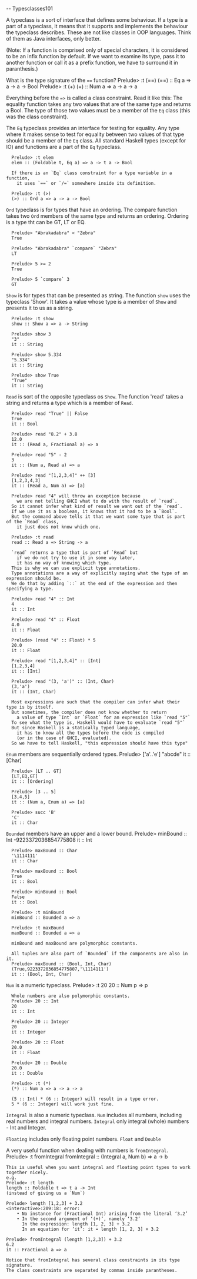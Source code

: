 
-- Typesclasses101

  A typeclass is a sort of interface that defines some behaviour.
  If a type is a part of a typeclass, 
    it means that it supports and implements the behaviour the typeclass describes.
  These are not like classes in OOP languages.
  Think of them as Java interfaces, only better.

  (Note:
  If a function is comprised only of special characters, it is considered to be an infix function by default.
  If we want to examine its type, pass it to another function or call it as a prefix function, we have to surround it in paranthesis.)

  What is the type signature of the `==` function?
  Prelude> :t (==)
  (==) :: Eq a => a -> a -> Bool
  Prelude> :t (+)
  (+) :: Num a => a -> a -> a

  
  Everything before the `=>` is called a class constraint.
  Read it like this:
  The equality function takes any two values that are of the same type and returns a Bool.
  The type of those two values must be a member of the `Eq` class (this was the class constraint).

  The `Eq` typeclass provides an interface for testing for equality.
      Any type where it makes sense to test for equality between two values of that type should be a member of the `Eq` class.
      All standard Haskell types (except for IO) and functions are a part of the `Eq` typeclass.

      Prelude> :t elem
      elem :: (Foldable t, Eq a) => a -> t a -> Bool

      If there is an `Eq` class constraint for a type variable in a function, 
        it uses `==` or `/=` somewhere inside its definition.

      Prelude> :t (>)
      (>) :: Ord a => a -> a -> Bool

  `Ord` typeclass is for types that have an ordering.
      The compare function takes two `Ord` members of the same type and returns an ordering.
      Ordering is a type tht can be GT, LT or EQ.

      Prelude> "Abrakadabra" < "Zebra"
      True

      Prelude> "Abrakadabra" `compare` "Zebra"
      LT

      Prelude> 5 >= 2
      True

      Prelude> 5 `compare` 3
      GT

  `Show` is for types that can be presented as string.
      The function `show` uses the typeclass 'Show'.
      It takes a value whose type is a member of `Show` and presents it to us as a string.

      Prelude> :t show
      show :: Show a => a -> String

      Prelude> show 3
      "3"
      it :: String

      Prelude> show 5.334
      "5.334"
      it :: String

      Prelude> show True
      "True"
      it :: String

  `Read` is sort of the opposite typeclass os `Show`.
      The function 'read' takes a string and returns a type which is a member of `Read`.

      Prelude> read "True" || False
      True
      it :: Bool

      Prelude> read "8.2" + 3.8
      12.0
      it :: (Read a, Fractional a) => a

      Prelude> read "5" - 2
      3
      it :: (Num a, Read a) => a

      Prelude> read "[1,2,3,4]" ++ [3]
      [1,2,3,4,3]
      it :: (Read a, Num a) => [a]

      Prelude> read "4" will throw an exception because 
        we are not telling GHCI what to do with the result of `read`.
      So it cannot infer what kind of result we want out of the `read`.
      If we use it as a boolean, it knows that it had to be a `Bool`.
      But the command above tells it that we want some type that is part of the `Read` class,
        it just does not know which one.

      Prelude> :t read
      read :: Read a => String -> a

      `read` returns a type that is part of `Read` but 
        if we do not try to use it in some way later,
        it has no way of knowing which type.
      This is why we can use explicit type annotations.
      Type annotations are a way of explicitly saying what the type of an expression should be.
      We do that by adding `::` at the end of the expression and then specifying a type.

      Prelude> read "4" :: Int
      4
      it :: Int

      Prelude> read "4" :: Float
      4.0
      it :: Float

      Prelude> (read "4" :: Float) * 5
      20.0
      it :: Float

      Prelude> read "[1,2,3,4]" :: [Int]
      [1,2,3,4]
      it :: [Int]

      Prelude> read "(3, 'a')" :: (Int, Char)
      (3,'a')
      it :: (Int, Char)

      Most expressions are such that the compiler can infer what their type is by itself.
      But sometimes, the compiler does not know whether to return 
        a value of type `Int` or `Float` for an expression like `read "5"`
      To see what the type is, Haskell would have to evaluate `read "5"`
      But since Haskell is a statically typed language, 
        it has to know all the types before the code is compiled 
        (or in the case of GHCI, evaluated).
      So we have to tell Haskell, "this expression should have this type"

  `Enum` members are sequentially ordered types.
      Prelude> ['a'..'e']
      "abcde"
      it :: [Char]

      Prelude> [LT .. GT]
      [LT,EQ,GT]
      it :: [Ordering]

      Prelude> [3 .. 5]
      [3,4,5]
      it :: (Num a, Enum a) => [a]

      Prelude> succ 'B'
      'C'
      it :: Char

  `Bounded` members have an upper and a lower bound.
      Prelude> minBound :: Int
      -9223372036854775808
      it :: Int

      Prelude> maxBound :: Char
      '\1114111'
      it :: Char

      Prelude> maxBound :: Bool
      True
      it :: Bool

      Prelude> minBound :: Bool
      False
      it :: Bool

      Prelude> :t minBound
      minBound :: Bounded a => a

      Prelude> :t maxBound
      maxBound :: Bounded a => a

      minBound and maxBound are polymorphic constants.

      All tuples are also part of `Bounded` if the components are also in it.
      Prelude> maxBound :: (Bool, Int, Char)
      (True,9223372036854775807,'\1114111')
      it :: (Bool, Int, Char) 

  `Num` is a numeric typeclass.
      Prelude> :t 20
      20 :: Num p => p

      Whole numbers are also polymorphic constants.
      Prelude> 20 :: Int
      20
      it :: Int

      Prelude> 20 :: Integer
      20
      it :: Integer

      Prelude> 20 :: Float
      20.0
      it :: Float

      Prelude> 20 :: Double
      20.0
      it :: Double
 
      Prelude> :t (*)
      (*) :: Num a => a -> a -> a

      (5 :: Int) * (6 :: Integer) will result in a type error.
      5 * (6 :: Integer) will work just fine.

  `Integral` is also a numeric typeclass.
      `Num` includes all numbers, including real numbers and integral numbers.
      `Integral` only integral (whole) numbers - Int and Integer.

  `Floating` includes only floating point numbers.
      `Float` and `Double`

  A very useful function when dealing with numbers is `fromIntegral`.
    Prelude> :t fromIntegral
    fromIntegral :: (Integral a, Num b) => a -> b

    This is useful when you want integral and floating point types to work together nicely.
    e.g.
    Prelude> :t length
    length :: Foldable t => t a -> Int
    (instead of giving us a `Num`)
    
    Prelude> length [1,2,3] + 3.2
    <interactive>:209:18: error:
        • No instance for (Fractional Int) arising from the literal ‘3.2’
        • In the second argument of ‘(+)’, namely ‘3.2’
          In the expression: length [1, 2, 3] + 3.2
          In an equation for ‘it’: it = length [1, 2, 3] + 3.2
    
    Prelude> fromIntegral (length [1,2,3]) + 3.2
    6.2
    it :: Fractional a => a

    Notice that fromIntegral has several class constraints in its type signature.
    The class constraints are separated by commas inside parantheses.


